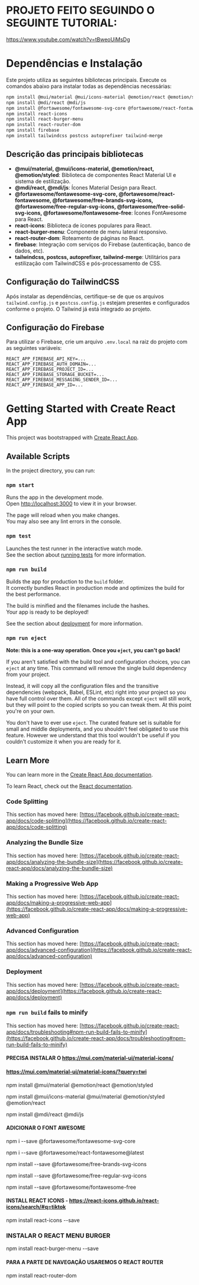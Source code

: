 # PROJETO FEITO SEGUINDO O SEGUINTE TUTORIAL:
https://www.youtube.com/watch?v=tBweoUiMsDg

# Dependências e Instalação

Este projeto utiliza as seguintes bibliotecas principais. Execute os comandos abaixo para instalar todas as dependências necessárias:

```bash
npm install @mui/material @mui/icons-material @emotion/react @emotion/styled
npm install @mdi/react @mdi/js
npm install @fortawesome/fontawesome-svg-core @fortawesome/react-fontawesome @fortawesome/free-brands-svg-icons @fortawesome/free-regular-svg-icons @fortawesome/free-solid-svg-icons @fortawesome/fontawesome-free
npm install react-icons
npm install react-burger-menu
npm install react-router-dom
npm install firebase
npm install tailwindcss postcss autoprefixer tailwind-merge
```

## Descrição das principais bibliotecas

- **@mui/material, @mui/icons-material, @emotion/react, @emotion/styled**: Biblioteca de componentes React Material UI e sistema de estilização.
- **@mdi/react, @mdi/js**: Ícones Material Design para React.
- **@fortawesome/fontawesome-svg-core, @fortawesome/react-fontawesome, @fortawesome/free-brands-svg-icons, @fortawesome/free-regular-svg-icons, @fortawesome/free-solid-svg-icons, @fortawesome/fontawesome-free**: Ícones FontAwesome para React.
- **react-icons**: Biblioteca de ícones populares para React.
- **react-burger-menu**: Componente de menu lateral responsivo.
- **react-router-dom**: Roteamento de páginas no React.
- **firebase**: Integração com serviços do Firebase (autenticação, banco de dados, etc).
- **tailwindcss, postcss, autoprefixer, tailwind-merge**: Utilitários para estilização com TailwindCSS e pós-processamento de CSS.

## Configuração do TailwindCSS

Após instalar as dependências, certifique-se de que os arquivos `tailwind.config.js` e `postcss.config.js` estejam presentes e configurados conforme o projeto. O Tailwind já está integrado ao projeto.

## Configuração do Firebase

Para utilizar o Firebase, crie um arquivo `.env.local` na raiz do projeto com as seguintes variáveis:

```
REACT_APP_FIREBASE_API_KEY=...
REACT_APP_FIREBASE_AUTH_DOMAIN=...
REACT_APP_FIREBASE_PROJECT_ID=...
REACT_APP_FIREBASE_STORAGE_BUCKET=...
REACT_APP_FIREBASE_MESSAGING_SENDER_ID=...
REACT_APP_FIREBASE_APP_ID=...
```

# Getting Started with Create React App

This project was bootstrapped with [Create React App](https://github.com/facebook/create-react-app).

## Available Scripts

In the project directory, you can run:

### `npm start`

Runs the app in the development mode.\
Open [http://localhost:3000](http://localhost:3000) to view it in your browser.

The page will reload when you make changes.\
You may also see any lint errors in the console.

### `npm test`

Launches the test runner in the interactive watch mode.\
See the section about [running tests](https://facebook.github.io/create-react-app/docs/running-tests) for more information.

### `npm run build`

Builds the app for production to the `build` folder.\
It correctly bundles React in production mode and optimizes the build for the best performance.

The build is minified and the filenames include the hashes.\
Your app is ready to be deployed!

See the section about [deployment](https://facebook.github.io/create-react-app/docs/deployment) for more information.

### `npm run eject`

**Note: this is a one-way operation. Once you `eject`, you can't go back!**

If you aren't satisfied with the build tool and configuration choices, you can `eject` at any time. This command will remove the single build dependency from your project.

Instead, it will copy all the configuration files and the transitive dependencies (webpack, Babel, ESLint, etc) right into your project so you have full control over them. All of the commands except `eject` will still work, but they will point to the copied scripts so you can tweak them. At this point you're on your own.

You don't have to ever use `eject`. The curated feature set is suitable for small and middle deployments, and you shouldn't feel obligated to use this feature. However we understand that this tool wouldn't be useful if you couldn't customize it when you are ready for it.

## Learn More

You can learn more in the [Create React App documentation](https://facebook.github.io/create-react-app/docs/getting-started).

To learn React, check out the [React documentation](https://reactjs.org/).

### Code Splitting

This section has moved here: [https://facebook.github.io/create-react-app/docs/code-splitting](https://facebook.github.io/create-react-app/docs/code-splitting)

### Analyzing the Bundle Size

This section has moved here: [https://facebook.github.io/create-react-app/docs/analyzing-the-bundle-size](https://facebook.github.io/create-react-app/docs/analyzing-the-bundle-size)

### Making a Progressive Web App

This section has moved here: [https://facebook.github.io/create-react-app/docs/making-a-progressive-web-app](https://facebook.github.io/create-react-app/docs/making-a-progressive-web-app)

### Advanced Configuration

This section has moved here: [https://facebook.github.io/create-react-app/docs/advanced-configuration](https://facebook.github.io/create-react-app/docs/advanced-configuration)

### Deployment

This section has moved here: [https://facebook.github.io/create-react-app/docs/deployment](https://facebook.github.io/create-react-app/docs/deployment)

### `npm run build` fails to minify

This section has moved here: [https://facebook.github.io/create-react-app/docs/troubleshooting#npm-run-build-fails-to-minify](https://facebook.github.io/create-react-app/docs/troubleshooting#npm-run-build-fails-to-minify)


#### PRECISA INSTALAR O https://mui.com/material-ui/material-icons/
#### https://mui.com/material-ui/material-icons/?query=twi ### 

npm install @mui/material @emotion/react @emotion/styled

npm install @mui/icons-material @mui/material @emotion/styled @emotion/react


npm install @mdi/react @mdi/js


#### ADICIONAR O FONT AWESOME

npm i --save @fortawesome/fontawesome-svg-core

npm i --save @fortawesome/react-fontawesome@latest

npm install --save @fortawesome/free-brands-svg-icons

npm install --save @fortawesome/free-regular-svg-icons

npm install --save @fortawesome/fontawesome-free

#### INSTALL REACT ICONS - https://react-icons.github.io/react-icons/search/#q=tiktok
npm install react-icons --save


### INSTALAR O REACT MENU BURGER
npm install react-burger-menu --save


#### PARA A PARTE DE NAVEGAÇÃO USAREMOS O REACT ROUTER
npm install react-router-dom